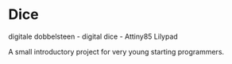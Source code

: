 # Dice
digitale dobbelsteen - digital dice - Attiny85 Lilypad

A small introductory project for very young starting programmers.
